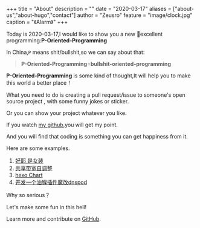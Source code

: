 +++
title = "About"
description = ""
date = "2020-03-17"
aliases = ["about-us","about-hugo","contact"]
author = "Zeusro"
feature = "image/clock.jpg"
caption = "《Alarm》"
+++


Today is 2020-03-17,I would like to show you a new excellent programming:**P-Oriented-Programming**

In China,`P` means shit/bullshit,so we can say about that:

> **P-Oriented-Programming**=**bullshit-oriented-programming**

**P-Oriented-Programming** is some kind of thought,It will help you to make this world a better place！

What you need to do is  creating a pull request/issue to someone's open source project , with some funny jokes or sticker.

Or you can show your project whatever you like.

If you watch [my github](https://github.com/pulls?q=is%3Apr+author%3Azeusro+archived%3Afalse+is%3Aclosed),you will get my point.

And you will find that coding is something you can get happiness from it.

Here are some examples.

1. [好耶 是女装](https://github.com/komeiji-satori/Dress)
1. [共享带宽自调整](https://github.com/zeusro/common-bandwidth-auto-switch)
1. [hexo Chart](https://github.com/cloudnativeapp/charts/pull/33)
1. [开发一个油猴插件魔改dnspod](https://www.zeusro.com/2019/07/05/mydnspod/)

Why so serious？

Let's make some fun in this hell!

Learn more and contribute on [GitHub](https://github.com/p-program).
